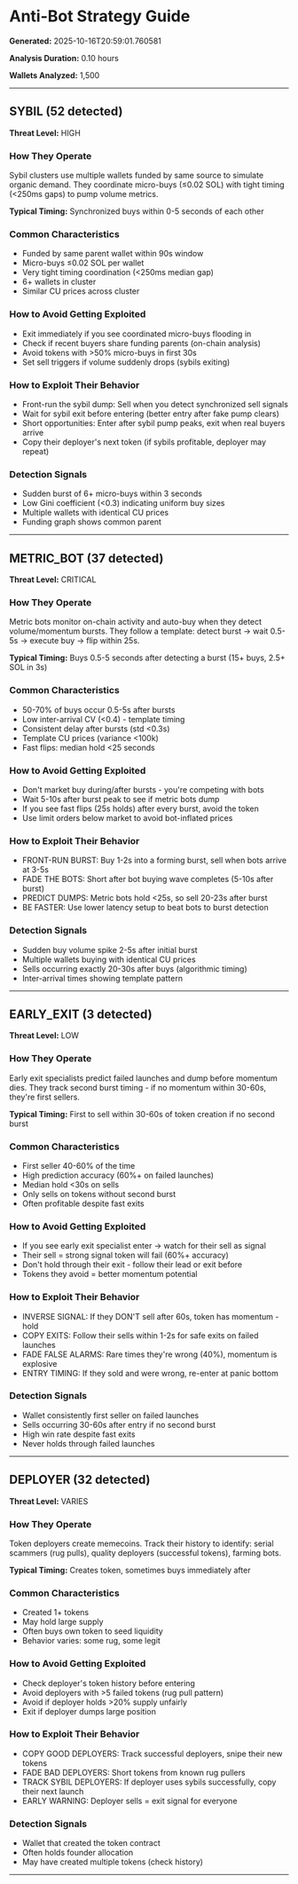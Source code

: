 # Anti-Bot Strategy Guide

**Generated:** 2025-10-16T20:59:01.760581

**Analysis Duration:** 0.10 hours

**Wallets Analyzed:** 1,500

---

## SYBIL (52 detected)

**Threat Level:** HIGH

### How They Operate

Sybil clusters use multiple wallets funded by same source to simulate organic demand. They coordinate micro-buys (≤0.02 SOL) with tight timing (<250ms gaps) to pump volume metrics.

**Typical Timing:** Synchronized buys within 0-5 seconds of each other

### Common Characteristics

- Funded by same parent wallet within 90s window
- Micro-buys ≤0.02 SOL per wallet
- Very tight timing coordination (<250ms median gap)
- 6+ wallets in cluster
- Similar CU prices across cluster

### How to Avoid Getting Exploited

- Exit immediately if you see coordinated micro-buys flooding in
- Check if recent buyers share funding parents (on-chain analysis)
- Avoid tokens with >50% micro-buys in first 30s
- Set sell triggers if volume suddenly drops (sybils exiting)

### How to Exploit Their Behavior

- Front-run the sybil dump: Sell when you detect synchronized sell signals
- Wait for sybil exit before entering (better entry after fake pump clears)
- Short opportunities: Enter after sybil pump peaks, exit when real buyers arrive
- Copy their deployer's next token (if sybils profitable, deployer may repeat)

### Detection Signals

- Sudden burst of 6+ micro-buys within 3 seconds
- Low Gini coefficient (<0.3) indicating uniform buy sizes
- Multiple wallets with identical CU prices
- Funding graph shows common parent

---

## METRIC_BOT (37 detected)

**Threat Level:** CRITICAL

### How They Operate

Metric bots monitor on-chain activity and auto-buy when they detect volume/momentum bursts. They follow a template: detect burst → wait 0.5-5s → execute buy → flip within 25s.

**Typical Timing:** Buys 0.5-5 seconds after detecting a burst (15+ buys, 2.5+ SOL in 3s)

### Common Characteristics

- 50-70% of buys occur 0.5-5s after bursts
- Low inter-arrival CV (<0.4) - template timing
- Consistent delay after bursts (std <0.3s)
- Template CU prices (variance <100k)
- Fast flips: median hold <25 seconds

### How to Avoid Getting Exploited

- Don't market buy during/after bursts - you're competing with bots
- Wait 5-10s after burst peak to see if metric bots dump
- If you see fast flips (25s holds) after every burst, avoid the token
- Use limit orders below market to avoid bot-inflated prices

### How to Exploit Their Behavior

- FRONT-RUN BURST: Buy 1-2s into a forming burst, sell when bots arrive at 3-5s
- FADE THE BOTS: Short after bot buying wave completes (5-10s after burst)
- PREDICT DUMPS: Metric bots hold <25s, so sell 20-23s after burst
- BE FASTER: Use lower latency setup to beat bots to burst detection

### Detection Signals

- Sudden buy volume spike 2-5s after initial burst
- Multiple wallets buying with identical CU prices
- Sells occurring exactly 20-30s after buys (algorithmic timing)
- Inter-arrival times showing template pattern

---

## EARLY_EXIT (3 detected)

**Threat Level:** LOW

### How They Operate

Early exit specialists predict failed launches and dump before momentum dies. They track second burst timing - if no momentum within 30-60s, they're first sellers.

**Typical Timing:** First to sell within 30-60s of token creation if no second burst

### Common Characteristics

- First seller 40-60% of the time
- High prediction accuracy (60%+ on failed launches)
- Median hold <30s on sells
- Only sells on tokens without second burst
- Often profitable despite fast exits

### How to Avoid Getting Exploited

- If you see early exit specialist enter → watch for their sell as signal
- Their sell = strong signal token will fail (60%+ accuracy)
- Don't hold through their exit - follow their lead or exit before
- Tokens they avoid = better momentum potential

### How to Exploit Their Behavior

- INVERSE SIGNAL: If they DON'T sell after 60s, token has momentum - hold
- COPY EXITS: Follow their sells within 1-2s for safe exits on failed launches
- FADE FALSE ALARMS: Rare times they're wrong (40%), momentum is explosive
- ENTRY TIMING: If they sold and were wrong, re-enter at panic bottom

### Detection Signals

- Wallet consistently first seller on failed launches
- Sells occurring 30-60s after entry if no second burst
- High win rate despite fast exits
- Never holds through failed launches

---

## DEPLOYER (32 detected)

**Threat Level:** VARIES

### How They Operate

Token deployers create memecoins. Track their history to identify: serial scammers (rug pulls), quality deployers (successful tokens), farming bots.

**Typical Timing:** Creates token, sometimes buys immediately after

### Common Characteristics

- Created 1+ tokens
- May hold large supply
- Often buys own token to seed liquidity
- Behavior varies: some rug, some legit

### How to Avoid Getting Exploited

- Check deployer's token history before entering
- Avoid deployers with >5 failed tokens (rug pull pattern)
- Avoid if deployer holds >20% supply unfairly
- Exit if deployer dumps large position

### How to Exploit Their Behavior

- COPY GOOD DEPLOYERS: Track successful deployers, snipe their new tokens
- FADE BAD DEPLOYERS: Short tokens from known rug pullers
- TRACK SYBIL DEPLOYERS: If deployer uses sybils successfully, copy their next launch
- EARLY WARNING: Deployer sells = exit signal for everyone

### Detection Signals

- Wallet that created the token contract
- Often holds founder allocation
- May have created multiple tokens (check history)

---

